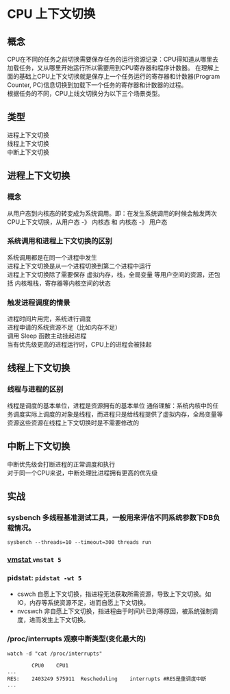 # CPU 上下文切换  
  
## 概念  
CPU在不同的任务之前切换需要保存任务的运行资源记录：CPU得知道从哪里去加载任务，又从哪里开始运行所以需要用到CPU寄存器和程序计数器。
在理解上面的基础上CPU上下文切换就是保存上一个任务运行的寄存器和计数器(Program Counter, PC)信息切换到加载下一个任务的寄存器和计数器的过程。  
根据任务的不同，CPU上线文切换分为以下三个场景类型。
  
## 类型  
进程上下文切换  
线程上下文切换  
中断上下文切换  
  
## 进程上下文切换  
### 概念  
从用户态到内核态的转变成为系统调用。即：在发生系统调用的时候会触发两次CPU上下文切换，从用户态 -》 内核态 和 内核态 -》 用户态  
### 系统调用和进程上下文切换的区别  
系统调用都是在同一个进程中发生  
进程上下文切换是从一个进程切换到第二个进程中运行  
进程上下文切换除了需要保存 虚拟内存，栈，全局变量 等用户空间的资源，还包括 内核堆栈，寄存器等内核空间的状态  
### 触发进程调度的情景  
进程时间片用完，系统进行调度  
进程申请的系统资源不足（比如内存不足）  
调用 Sleep 函数主动挂起进程  
当有优先级更高的进程运行时，CPU上的进程会被挂起  
  
## 线程上下文切换  
### 线程与进程的区别  
线程是调度的基本单位，进程是资源拥有的基本单位 通俗理解：系统内核中的任务调度实际上调度的对象是线程，而进程只是给线程提供了虚拟内存，全局变量等资源这些资源在线程上下文切换时是不需要修改的  
  
## 中断上下文切换  
中断优先级会打断进程的正常调度和执行    
对于同一个CPU来说，中断处理比进程拥有更高的优先级  

## 实战
### sysbench    多线程基准测试工具，一般用来评估不同系统参数下DB负载情况。
`sysbench --threads=10 --timeout=300 threads run`

### [ vmstat ](src/cmd/vmstat.md) `vmstat 5`

### pidstat: `pidstat -wt 5`
- cswch     自愿上下文切换，指进程无法获取所需资源，导致上下文切换。如IO，内存等系统资源不足，进而自愿上下文切换。
- nvcswch   非自愿上下文切换，指进程由于时间片已到等原因，被系统强制调度，进而发生上下文切换。

### /proc/interrupts    观察中断类型(变化最大的)
`watch -d "cat /proc/interrupts"`
```
        CPU0    CPU1
...
RES:    2403249 575911  Rescheduling    interrupts #RES是重调度中断
...
```